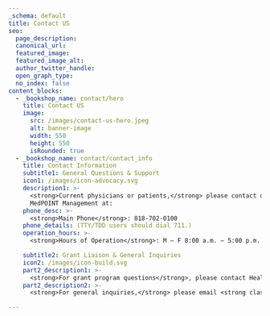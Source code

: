 ```yaml
---
_schema: default
title: Contact US
seo:
  page_description:
  canonical_url:
  featured_image:
  featured_image_alt:
  author_twitter_handle:
  open_graph_type:
  no_index: false
content_blocks:
  - _bookshop_name: contact/hero
    title: Contact US
    image:
      src: /images/contact-us-hero.jpeg
      alt: banner-image
      width: 550
      height: 550
      isRounded: true
  - _bookshop_name: contact/contact_info
    title: Contact Information
    subtitle1: General Questions & Support
    icon1: /images/icon-advocacy.svg
    description1: >-
      <strong>Current physicians or patients,</strong> please contact our management company,
      MedPOINT Management at:
    phone_desc: >-
      <strong>Main Phone</strong>: 818-702-0100
    phone_details: (TTY/TDD users should dial 711.)
    operation_hours: >-
      <strong>Hours of Operation</strong>: M – F 8:00 a.m. – 5:00 p.m.

    subtitle2: Grant Liaison & General Inquiries
    icon2: /images/icon-build.svg
    part2_description1: >-
      <strong>For grant program questions</strong>, please contact Health Care LA at (818) 702-0100 and ask to be transferred to our grant liaison.
    part2_description2: >-
      <strong>For general inquiries,</strong> please email <strong class="text-blue">info@healthcarela.org</strong>.

---
```

